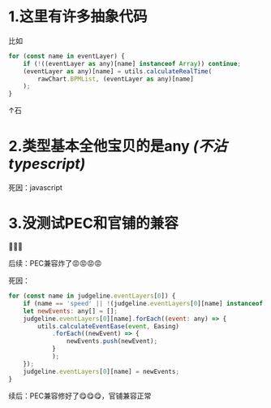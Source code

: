 # 1.这里有许多抽象代码

比如
```javascript
for (const name in eventLayer) {
    if (!((eventLayer as any)[name] instanceof Array)) continue;
    (eventLayer as any)[name] = utils.calculateRealTime(
        rawChart.BPMList, (eventLayer as any)[name]
    );
}
```
↑石

# 2.类型基本全他宝贝的是any *(不沾typescript)*
死因：javascript
# 3.没测试PEC和官铺的兼容
🥵🥵🥵

后续：PEC兼容炸了😡😡😡😡

死因：
```javascript
for (const name in judgeline.eventLayers[0]) {
    if (name == 'speed' || !(judgeline.eventLayers[0][name] instanceof Array)) continue;
    let newEvents: any[] = [];
    judgeline.eventLayers[0][name].forEach((event: any) => {
        utils.calculateEventEase(event, Easing)
            .forEach((newEvent) => {
                newEvents.push(newEvent);
            }
            );
    });
    judgeline.eventLayers[0][name] = newEvents;
}
```

续后：PEC兼容修好了😋😋😋，官铺兼容正常